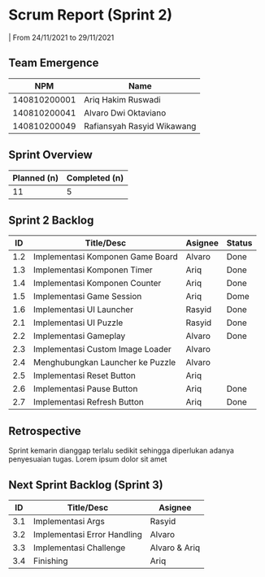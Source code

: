 # Scrum Report (Sprint 2)

| From 24/11/2021 to 29/11/2021

## Team Emergence

| NPM          | Name                       |
| ------------ | -------------------------- |
| 140810200001 | Ariq Hakim Ruswadi         |
| 140810200041 | Alvaro Dwi Oktaviano       |
| 140810200049 | Rafiansyah Rasyid Wikawang |

## Sprint Overview

| Planned (n) | Completed (n) |
| ----------- | ------------- |
| 11          | 5             |

## Sprint 2 Backlog

| ID  | Title/Desc                       | Asignee | Status |
| --- | -------------------------------- | ------- | ------ |
| 1.2 | Implementasi Komponen Game Board | Alvaro  | Done   |
| 1.3 | Implementasi Komponen Timer      | Ariq    | Done   |
| 1.4 | Implementasi Komponen Counter    | Ariq    | Done   |
| 1.5 | Implementasi Game Session        | Ariq    | Dome   |
| 1.6 | Implementasi UI Launcher         | Rasyid  | Done   |
| 2.1 | Implementasi UI Puzzle           | Rasyid  | Done   |
| 2.2 | Implementasi Gameplay            | Alvaro  | Done   |
| 2.3 | Implementasi Custom Image Loader | Alvaro  |        |
| 2.4 | Menghubungkan Launcher ke Puzzle | Alvaro  |        |
| 2.5 | Implementasi Reset Button        | Ariq    |        |
| 2.6 | Implementasi Pause Button        | Ariq    | Done   |
| 2.7 | Implementasi Refresh Button      | Ariq    | Done   |

## Retrospective

Sprint kemarin dianggap terlalu sedikit sehingga diperlukan adanya penyesuaian tugas. Lorem ipsum dolor sit amet

## Next Sprint Backlog (Sprint 3)

| ID  | Title/Desc                  | Asignee       |
| --- | --------------------------- | ------------- |
| 3.1 | Implementasi Args           | Rasyid        |
| 3.2 | Implementasi Error Handling | Alvaro        |
| 3.3 | Implementasi Challenge      | Alvaro & Ariq |
| 3.4 | Finishing                   | Ariq          |